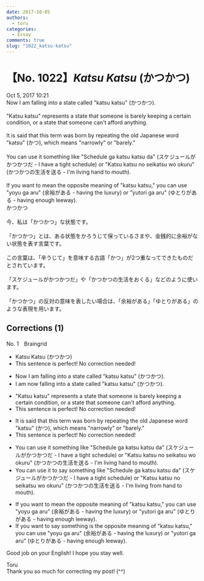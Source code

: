 ```yaml
---
date: 2017-10-05
authors:
  - toru
categories:
  - Essay
comments: true
slug: "1022_katsu-katsu"
---
```


# 【No. 1022】<strong><em>Katsu Katsu</em></strong> (かつかつ)
<div class="date">Oct 5, 2017 10:21</div>
<div id="post"><div id="body_show_ori">
Now I am falling into a state called "katsu katsu" (かつかつ).<br/><br/>"Katsu katsu" represents a state that someone is barely keeping a certain condition, or a state that someone can't afford anything.<br/><br/>It is said that this term was born by repeating the old Japanese word "katsu" (かつ), which means "narrowly" or "barely."<br/><br/>You can use it something like "Schedule ga katsu katsu da" (スケジュールがかつかつだ - I have a tight schedule) or "Katsu katsu no seikatsu wo okuru" (かつかつの生活を送る - I'm living hand to mouth).<br/><br/>If you want to mean the opposite meaning of "katsu katsu," you can use "yoyu ga aru" (余裕がある - having the luxury) or "yutori ga aru" (ゆとりがある - having enough leeway).
</div></div>

<!-- more -->

<div id="post_ja"><div id="body_show_mo">
かつかつ<br/><br/>今、私は「かつかつ」な状態です。<br/><br/>「かつかつ」とは、ある状態をかろうじて保っているさまや、金銭的に余裕がない状態を表す言葉です。<br/><br/>この言葉は、「辛うじて」を意味する古語「かつ」が2つ重なってできたものだとされています。<br/><br/>「スケジュールがかつかつだ」や「かつかつの生活をおくる」などのように使います。<br/><br/>「かつかつ」の反対の意味を表したい場合は、「余裕がある」「ゆとりがある」のような表現を用います。
</div></div>

## Corrections (1)
<div id="block"><div class="first_name"> No. 1　<span class="just_name">Braingrid</span></div><div id="block2">
<ul class="correction_field">
<li class="incorrect">Katsu Katsu (かつかつ)</li>
<li class="corrected perfect">This sentence is perfect! No correction needed!</li>
</ul>
<ul class="correction_field">
<li class="incorrect">Now I am falling into a state called "katsu katsu" (かつかつ).</li>
<li class="corrected correct">
<span class="f_blue">I am</span> now falling into a state called "katsu katsu" (かつかつ).
</li>
</ul>
<ul class="correction_field">
<li class="incorrect">"Katsu katsu" represents a state that someone is barely keeping a certain condition, or a state that someone can't afford anything.</li>
<li class="corrected perfect">This sentence is perfect! No correction needed!</li>
</ul>
<ul class="correction_field">
<li class="incorrect">It is said that this term was born by repeating the old Japanese word "katsu" (かつ), which means "narrowly" or "barely."</li>
<li class="corrected perfect">This sentence is perfect! No correction needed!</li>
</ul>
<ul class="correction_field">
<li class="incorrect">You can use it something like "Schedule ga katsu katsu da" (スケジュールがかつかつだ - I have a tight schedule) or "Katsu katsu no seikatsu wo okuru" (かつかつの生活を送る - I'm living hand to mouth).</li>
<li class="corrected correct">
You can use it <span class="f_blue">to say </span>something like "Schedule ga katsu katsu da" (スケジュールがかつかつだ - I have a tight schedule) or "Katsu katsu no seikatsu wo okuru" (かつかつの生活を送る - I'm living <span class="f_blue">from</span> hand to mouth).
</li>
</ul>
<ul class="correction_field">
<li class="incorrect">If you want to mean the opposite meaning of "katsu katsu," you can use "yoyu ga aru" (余裕がある - having the luxury) or "yutori ga aru" (ゆとりがある - having enough leeway).</li>
<li class="corrected correct">
If you want to <span class="f_blue">say something is </span>the opposite meaning of "katsu katsu," you can use "yoyu ga aru" (余裕がある - having the luxury) or "yutori ga aru" (ゆとりがある - having enough leeway).
</li>
</ul>
<p class="comment_small">
 Good job on your English! I hope you stay well.
</p>

</div><div class="name"><span class="just_name">Toru</span><br>
Thank you so much for correcting my post! (^^)
</div>
</div>

